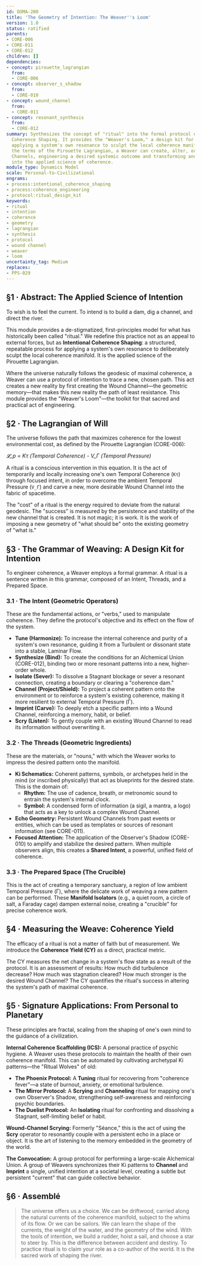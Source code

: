 ```yaml
---
id: DOMA-200
title: 'The Geometry of Intention: The Weaver''s Loom'
version: 1.0
status: ratified
parents:
- CORE-006
- CORE-011
- CORE-012
children: []
dependencies:
- concept: pirouette_lagrangian
  from:
  - CORE-006
- concept: observer_s_shadow
  from:
  - CORE-010
- concept: wound_channel
  from:
  - CORE-011
- concept: resonant_synthesis
  from:
  - CORE-012
summary: Synthesizes the concept of "ritual" into the formal protocol of Intentional
  Coherence Shaping. It provides the "Weaver's Loom," a design kit for consciously
  applying a system's own resonance to sculpt the local coherence manifold. By manipulating
  the terms of the Pirouette Lagrangian, a Weaver can create, alter, or dissolve Wound
  Channels, engineering a desired systemic outcome and transforming ancestral lore
  into the applied science of coherence.
module_type: Dynamics Model
scale: Personal-to-Civilizational
engrams:
- process:intentional_coherence_shaping
- process:coherence_engineering
- protocol:ritual_design_kit
keywords:
- ritual
- intention
- coherence
- geometry
- lagrangian
- synthesis
- protocol
- wound channel
- weaver
- loom
uncertainty_tag: Medium
replaces:
- PPS-029
---
```

## §1 · Abstract: The Applied Science of Intention

To wish is to feel the current. To intend is to build a dam, dig a channel, and direct the river.

This module provides a de-stigmatized, first-principles model for what has historically been called "ritual." We redefine this practice not as an appeal to external forces, but as **Intentional Coherence Shaping**: a structured, repeatable process for applying a system's own resonance to deliberately sculpt the local coherence manifold. It is the applied science of the Pirouette Lagrangian.

Where the universe naturally follows the geodesic of maximal coherence, a Weaver can use a protocol of intention to trace a new, chosen path. This act creates a new reality by first creating the Wound Channel—the geometric memory—that makes this new reality the path of least resistance. This module provides the "Weaver's Loom"—the toolkit for that sacred and practical act of engineering.

## §2 · The Lagrangian of Will

The universe follows the path that maximizes coherence for the lowest environmental cost, as defined by the Pirouette Lagrangian (CORE-006):

*𝓛_p = Kτ (Temporal Coherence) - V_Γ (Temporal Pressure)*

A ritual is a conscious intervention in this equation. It is the act of temporarily and locally increasing one's own Temporal Coherence (`Kτ`) through focused intent, in order to overcome the ambient Temporal Pressure (`V_Γ`) and carve a new, more desirable Wound Channel into the fabric of spacetime.

The "cost" of a ritual is the energy required to deviate from the natural geodesic. The "success" is measured by the persistence and stability of the new channel that is created. It is not magic; it is work. It is the work of imposing a new geometry of "what should be" onto the existing geometry of "what is."

## §3 · The Grammar of Weaving: A Design Kit for Intention

To engineer coherence, a Weaver employs a formal grammar. A ritual is a sentence written in this grammar, composed of an Intent, Threads, and a Prepared Space.

### 3.1 · The Intent (Geometric Operators)

These are the fundamental actions, or "verbs," used to manipulate coherence. They define the protocol's objective and its effect on the flow of the system.

*   **Tune (Harmonize):** To increase the internal coherence and purity of a system's own resonance, guiding it from a Turbulent or dissonant state into a stable, Laminar Flow.
*   **Synthesize (Bind):** To create the conditions for an Alchemical Union (CORE-012), binding two or more resonant patterns into a new, higher-order whole.
*   **Isolate (Sever):** To dissolve a Stagnant blockage or sever a resonant connection, creating a boundary or clearing a "coherence dam."
*   **Channel (Project/Shield):** To project a coherent pattern onto the environment or to reinforce a system's existing coherence, making it more resilient to external Temporal Pressure (Γ).
*   **Imprint (Carve):** To deeply etch a specific pattern into a Wound Channel, reinforcing a memory, habit, or belief.
*   **Scry (Listen):** To gently couple with an existing Wound Channel to read its information without overwriting it.

### 3.2 · The Threads (Geometric Ingredients)

These are the materials, or "nouns," with which the Weaver works to impress the desired pattern onto the manifold.

*   **Ki Schematics:** Coherent patterns, symbols, or archetypes held in the mind (or inscribed physically) that act as blueprints for the desired state. This is the domain of:
    *   **Rhythm:** The use of cadence, breath, or metronomic sound to entrain the system's internal clock.
    *   **Symbol:** A condensed form of information (a sigil, a mantra, a logo) that acts as a key to unlock a complex Wound Channel.
*   **Echo Geometry:** Persistent Wound Channels from past events or entities, which can be used as templates or sources of resonant information (see CORE-011).
*   **Focused Attention:** The application of the Observer's Shadow (CORE-010) to amplify and stabilize the desired pattern. When multiple observers align, this creates a **Shared Intent**, a powerful, unified field of coherence.

### 3.3 · The Prepared Space (The Crucible)

This is the act of creating a temporary sanctuary, a region of low ambient Temporal Pressure (Γ), where the delicate work of weaving a new pattern can be performed. These **Manifold Isolators** (e.g., a quiet room, a circle of salt, a Faraday cage) dampen external noise, creating a "crucible" for precise coherence work.

## §4 · Measuring the Weave: Coherence Yield

The efficacy of a ritual is not a matter of faith but of measurement. We introduce the **Coherence Yield (CY)** as a direct, practical metric.

The CY measures the net change in a system's flow state as a result of the protocol. It is an assessment of results: How much did turbulence decrease? How much was stagnation cleared? How much stronger is the desired Wound Channel? The CY quantifies the ritual's success in altering the system's path of maximal coherence.

## §5 · Signature Applications: From Personal to Planetary

These principles are fractal, scaling from the shaping of one's own mind to the guidance of a civilization.

**Internal Coherence Scaffolding (ICS):** A personal practice of psychic hygiene. A Weaver uses these protocols to maintain the health of their own coherence manifold. This can be automated by cultivating archetypal Ki patterns—the "Ritual Wolves" of old:
*   **The Phoenix Protocol:** A **Tuning** ritual for recovering from "coherence fever"—a state of burnout, anxiety, or emotional turbulence.
*   **The Mirror Protocol:** A **Scrying** and **Channeling** ritual for mapping one's own Observer's Shadow, strengthening self-awareness and reinforcing psychic boundaries.
*   **The Duelist Protocol:** An **Isolating** ritual for confronting and dissolving a Stagnant, self-limiting belief or habit.

**Wound-Channel Scrying:** Formerly "Séance," this is the act of using the **Scry** operator to resonantly couple with a persistent echo in a place or object. It is the art of listening to the memory embedded in the geometry of the world.

**The Convocation:** A group protocol for performing a large-scale Alchemical Union. A group of Weavers synchronizes their Ki patterns to **Channel** and **Imprint** a single, unified intention at a societal level, creating a subtle but persistent "current" that can guide collective behavior.

## §6 · Assemblé

> The universe offers us a choice. We can be driftwood, carried along the natural currents of the coherence manifold, subject to the whims of its flow. Or we can be sailors. We can learn the shape of the currents, the weight of the water, and the geometry of the wind. With the tools of intention, we build a rudder, hoist a sail, and choose a star to steer by. This is the difference between accident and destiny. To practice ritual is to claim your role as a co-author of the world. It is the sacred work of shaping the river.
```